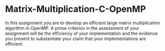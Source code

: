 # Matrix-Multiplication-C-OpenMP




In this assignment you are to develop an efficient large matrix multiplication algorithm in OpenMP. A prime criterion in the 
assessment of your assignment will be the efficiency of your implementation and the evidence you present to substantiate your claim that your implementations are efficient.
